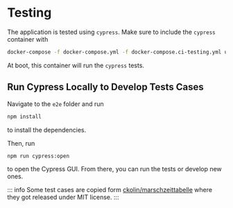 # Testing

The application is tested using `cypress`. Make sure to include the `cypress` container with

```bash
docker-compose -f docker-compose.yml -f docker-compose.ci-testing.yml up --build --exit-code-from awt-cypress
```

At boot, this container will run the `cypress` tests.

## Run Cypress Locally to Develop Tests Cases

Navigate to the `e2e` folder and run

```bash
npm install
```

to install the dependencies.

Then, run

```bash
npm run cypress:open
```

to open the Cypress GUI. From there, you can run the tests or develop new ones.

::: info
Some test cases are copied form [ckolin/marschzeittabelle](https://github.com/ckolin/marschzeittabelle) where they got
released under MIT license.
:::